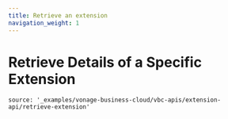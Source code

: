 ```yaml
---
title: Retrieve an extension
navigation_weight: 1
---
```


# Retrieve Details of a Specific Extension

```building_blocks
source: '_examples/vonage-business-cloud/vbc-apis/extension-api/retrieve-extension'
```
